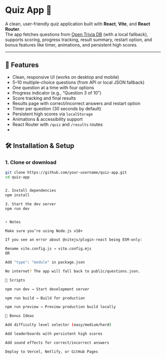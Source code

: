 # Quiz App 🎯

A clean, user-friendly quiz application built with **React**, **Vite**, and **React Router**.  
The app fetches questions from [Open Trivia DB](https://opentdb.com/api_config.php) (with a local fallback), supports scoring, progress tracking, result summary, restart option, and bonus features like timer, animations, and persistent high scores.

---

## 🚀 Features
- Clean, responsive UI (works on desktop and mobile)
- 5–10 multiple-choice questions (from API or local JSON fallback)
- One question at a time with four options
- Progress indicator (e.g., “Question 3 of 10”)
- Score tracking and final results
- Results page with correct/incorrect answers and restart option
- Timer per question (30 seconds by default)
- Persistent high scores via `localStorage`
- Animations & accessibility support
- React Router with `/quiz` and `/results` routes
- 

## 🛠️ Installation & Setup

### 1. Clone or download
```bash
git clone https://github.com/your-username/quiz-app.git
cd quiz-app


2. Install dependencies
npm install

3. Start the dev server
npm run dev


⚡ Notes

Make sure you’re using Node.js v18+

If you see an error about @vitejs/plugin-react being ESM-only:

Rename vite.config.js → vite.config.mjs
OR

Add "type": "module" in package.json

No internet? The app will fall back to public/questions.json.

📜 Scripts

npm run dev → Start development server

npm run build → Build for production

npm run preview → Preview production build locally

🌟 Bonus Ideas

Add difficulty level selector (easy/medium/hard)

Add leaderboards with persistent high scores

Add sound effects for correct/incorrect answers

Deploy to Vercel, Netlify, or GitHub Pages
